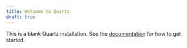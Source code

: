 ```yaml
---
title: Welcome to Quartz
draft: true
---
```




This is a blank Quartz installation.
See the [documentation](https://quartz.jzhao.xyz) for how to get started.
